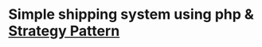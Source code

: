 # Simple shipping system using php & [Strategy Pattern](https://refactoring.guru/design-patterns/strategy/php/example)
